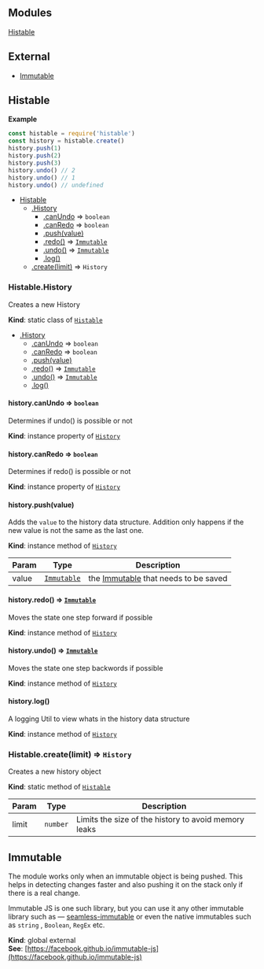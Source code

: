 ## Modules

<dl>
<dt><a href="#module_Histable">Histable</a></dt>
<dd></dd>
</dl>

## External

* [Immutable](#external_Immutable)

<a name="module_Histable"></a>

## Histable
**Example**  
```javascript
const histable = require('histable')
const history = histable.create()
history.push(1)
history.push(2)
history.push(3)
history.undo() // 2
history.undo() // 1
history.undo() // undefined
```

* [Histable](#module_Histable)
    * [.History](#module_Histable.History)
        * [.canUndo](#module_Histable.History+canUndo) ⇒ <code>boolean</code>
        * [.canRedo](#module_Histable.History+canRedo) ⇒ <code>boolean</code>
        * [.push(value)](#module_Histable.History+push)
        * [.redo()](#module_Histable.History+redo) ⇒ <code>[Immutable](#external_Immutable)</code>
        * [.undo()](#module_Histable.History+undo) ⇒ <code>[Immutable](#external_Immutable)</code>
        * [.log()](#module_Histable.History+log)
    * [.create(limit)](#module_Histable.create) ⇒ <code>History</code>

<a name="module_Histable.History"></a>

### Histable.History
Creates a new History

**Kind**: static class of <code>[Histable](#module_Histable)</code>  

* [.History](#module_Histable.History)
    * [.canUndo](#module_Histable.History+canUndo) ⇒ <code>boolean</code>
    * [.canRedo](#module_Histable.History+canRedo) ⇒ <code>boolean</code>
    * [.push(value)](#module_Histable.History+push)
    * [.redo()](#module_Histable.History+redo) ⇒ <code>[Immutable](#external_Immutable)</code>
    * [.undo()](#module_Histable.History+undo) ⇒ <code>[Immutable](#external_Immutable)</code>
    * [.log()](#module_Histable.History+log)

<a name="module_Histable.History+canUndo"></a>

#### history.canUndo ⇒ <code>boolean</code>
Determines if undo() is possible or not

**Kind**: instance property of <code>[History](#module_Histable.History)</code>  
<a name="module_Histable.History+canRedo"></a>

#### history.canRedo ⇒ <code>boolean</code>
Determines if redo() is possible or not

**Kind**: instance property of <code>[History](#module_Histable.History)</code>  
<a name="module_Histable.History+push"></a>

#### history.push(value)
Adds the `value` to the history data structure.
Addition only happens if the new value is not the same as the last one.

**Kind**: instance method of <code>[History](#module_Histable.History)</code>  

| Param | Type | Description |
| --- | --- | --- |
| value | <code>[Immutable](#external_Immutable)</code> | the [Immutable](https://facebook.github.io/immutable-js/) that needs to be saved |

<a name="module_Histable.History+redo"></a>

#### history.redo() ⇒ <code>[Immutable](#external_Immutable)</code>
Moves the state one step forward if possible

**Kind**: instance method of <code>[History](#module_Histable.History)</code>  
<a name="module_Histable.History+undo"></a>

#### history.undo() ⇒ <code>[Immutable](#external_Immutable)</code>
Moves the state one step backwords if possible

**Kind**: instance method of <code>[History](#module_Histable.History)</code>  
<a name="module_Histable.History+log"></a>

#### history.log()
A logging Util to view whats in the history data structure

**Kind**: instance method of <code>[History](#module_Histable.History)</code>  
<a name="module_Histable.create"></a>

### Histable.create(limit) ⇒ <code>History</code>
Creates a new history object

**Kind**: static method of <code>[Histable](#module_Histable)</code>  

| Param | Type | Description |
| --- | --- | --- |
| limit | <code>number</code> | Limits the size of the history to avoid memory leaks |

<a name="external_Immutable"></a>

## Immutable
The module works only when an immutable object is being pushed.
This helps in detecting changes faster and also pushing it on the stack only if there is a real change.

Immutable JS is one such library, but you can use it any other immutable library such as —
[seamless-immutable](https://github.com/rtfeldman/seamless-immutable)
or even the native immutables such as `string` , `Boolean`, `RegEx` etc.

**Kind**: global external  
**See**: [https://facebook.github.io/immutable-js](https://facebook.github.io/immutable-js)  
